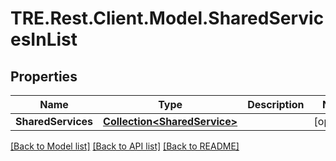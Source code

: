 # TRE.Rest.Client.Model.SharedServicesInList

## Properties

Name | Type | Description | Notes
------------ | ------------- | ------------- | -------------
**SharedServices** | [**Collection&lt;SharedService&gt;**](SharedService.md) |  | [optional] 

[[Back to Model list]](../README.md#documentation-for-models) [[Back to API list]](../README.md#documentation-for-api-endpoints) [[Back to README]](../README.md)

